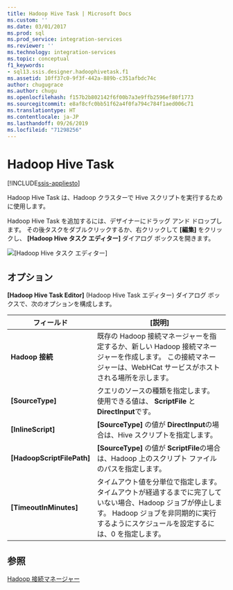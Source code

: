 ```yaml
---
title: Hadoop Hive Task | Microsoft Docs
ms.custom: ''
ms.date: 03/01/2017
ms.prod: sql
ms.prod_service: integration-services
ms.reviewer: ''
ms.technology: integration-services
ms.topic: conceptual
f1_keywords:
- sql13.ssis.designer.hadoophivetask.f1
ms.assetid: 10ff37c0-9f3f-442a-889b-c351afbdc74c
author: chugugrace
ms.author: chugu
ms.openlocfilehash: f157b2b802142f6f00b7a3e9ffb2596ef80f1773
ms.sourcegitcommit: e8af8cfc0bb51f62a4f0fa794c784f1aed006c71
ms.translationtype: HT
ms.contentlocale: ja-JP
ms.lasthandoff: 09/26/2019
ms.locfileid: "71298256"
---
```

# <a name="hadoop-hive-task"></a>Hadoop Hive Task

[!INCLUDE[ssis-appliesto](../../includes/ssis-appliesto-ssvrpluslinux-asdb-asdw-xxx.md)]


  Hadoop Hive Task は、Hadoop クラスターで Hive スクリプトを実行するために使用します。  
  
 Hadoop Hive Task を追加するには、デザイナーにドラッグ アンド ドロップします。 その後タスクをダブルクリックするか、右クリックして **[編集]** をクリックし、 **[Hadoop Hive タスク エディター]** ダイアログ ボックスを開きます。  
  
 ![[Hadoop Hive タスク エディター]](../../integration-services/control-flow/media/hadoop-hive-task.png "[Hadoop Hive タスク エディター]")  
  
## <a name="options"></a>オプション  
 **[Hadoop Hive Task Editor]** (Hadoop Hive Task エディター) ダイアログ ボックスで、次のオプションを構成します。  
  
|フィールド|[説明]|  
|-----------|-----------------|  
|**Hadoop 接続**|既存の Hadoop 接続マネージャーを指定するか、新しい Hadoop 接続マネージャーを作成します。 この接続マネージャーは、WebHCat サービスがホストされる場所を示します。|  
|**[SourceType]**|クエリのソースの種類を指定します。 使用できる値は、 **ScriptFile** と **DirectInput**です。|  
|**[InlineScript]**|**[SourceType]** の値が **DirectInput**の場合は、Hive スクリプトを指定します。|  
|**[HadoopScriptFilePath]**|**[SourceType]** の値が **ScriptFile**の場合は、Hadoop 上のスクリプト ファイルのパスを指定します。|  
|**[TimeoutInMinutes]**|タイムアウト値を分単位で指定します。 タイムアウトが経過するまでに完了していない場合、Hadoop ジョブが停止します。 Hadoop ジョブを非同期的に実行するようにスケジュールを設定するには、0 を指定します。|  
  
## <a name="see-also"></a>参照  
 [Hadoop 接続マネージャー](../../integration-services/connection-manager/hadoop-connection-manager.md)  
  
  
